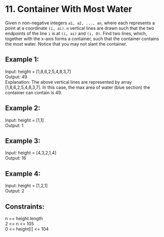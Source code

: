 # 11. Container With Most Water
Given n non-negative integers `a1, a2, ..., an`, where each represents a point at a coordinate `(i, ai)`. `n` vertical lines are drawn such that the two endpoints of the line `i` is at `(i, ai)` and `(i, 0)`. Find two lines, which, together with the x-axis forms a container, such that the container contains the most water.
Notice that you may not slant the container.

## Example 1:

Input: height = [1,8,6,2,5,4,8,3,7]   
Output: 49   
Explanation: The above vertical lines are represented by array [1,8,6,2,5,4,8,3,7]. In this case, the max area of water (blue section) the container can contain is 49.

## Example 2:
Input: height = [1,1]   
Output: 1

## Example 3:
Input: height = [4,3,2,1,4]   
Output: 16

## Example 4:
Input: height = [1,2,1]   
Output: 2


## Constraints:
n == height.length   
2 <= n <= 105   
0 <= height[i] <= 104
